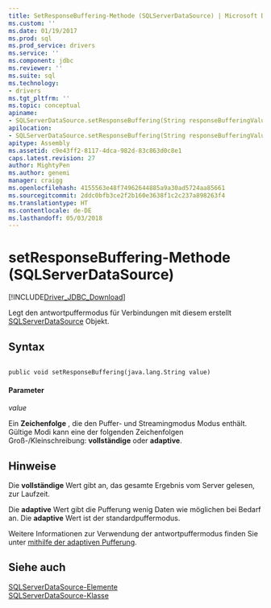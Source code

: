 ```yaml
---
title: SetResponseBuffering-Methode (SQLServerDataSource) | Microsoft Docs
ms.custom: ''
ms.date: 01/19/2017
ms.prod: sql
ms.prod_service: drivers
ms.service: ''
ms.component: jdbc
ms.reviewer: ''
ms.suite: sql
ms.technology:
- drivers
ms.tgt_pltfrm: ''
ms.topic: conceptual
apiname:
- SQLServerDataSource.setResponseBuffering(String responseBufferingValue)
apilocation:
- SQLServerDataSource.setResponseBuffering(String responseBufferingValue)
apitype: Assembly
ms.assetid: c9e43ff2-8117-4dca-982d-83c863d0c8e1
caps.latest.revision: 27
author: MightyPen
ms.author: genemi
manager: craigg
ms.openlocfilehash: 4155563e48f74962644885a9a30ad5724aa85661
ms.sourcegitcommit: 2ddc0bfb3ce2f2b160e3638f1c2c237a898263f4
ms.translationtype: HT
ms.contentlocale: de-DE
ms.lasthandoff: 05/03/2018
---
```

# <a name="setresponsebuffering-method-sqlserverdatasource"></a>setResponseBuffering-Methode (SQLServerDataSource)
[!INCLUDE[Driver_JDBC_Download](../../../includes/driver_jdbc_download.md)]

  Legt den antwortpuffermodus für Verbindungen mit diesem erstellt [SQLServerDataSource](../../../connect/jdbc/reference/sqlserverdatasource-class.md) Objekt.  
  
## <a name="syntax"></a>Syntax  
  
```  
  
public void setResponseBuffering(java.lang.String value)  
```  
  
#### <a name="parameters"></a>Parameter  
 *value*  
  
 Ein **Zeichenfolge** , die den Puffer- und Streamingmodus Modus enthält. Gültige Modi kann eine der folgenden Zeichenfolgen Groß-/Kleinschreibung: **vollständige** oder **adaptive**.  
  
## <a name="remarks"></a>Hinweise  
 Die **vollständige** Wert gibt an, das gesamte Ergebnis vom Server gelesen, zur Laufzeit.  
  
 Die **adaptive** Wert gibt die Pufferung wenig Daten wie möglichen bei Bedarf an. Die **adaptive** Wert ist der standardpuffermodus.  
  
 Weitere Informationen zur Verwendung der antwortpuffermodus finden Sie unter [mithilfe der adaptiven Pufferung](../../../connect/jdbc/using-adaptive-buffering.md).  
  
## <a name="see-also"></a>Siehe auch  
 [SQLServerDataSource-Elemente](../../../connect/jdbc/reference/sqlserverdatasource-members.md)   
 [SQLServerDataSource-Klasse](../../../connect/jdbc/reference/sqlserverdatasource-class.md)  
  
  
